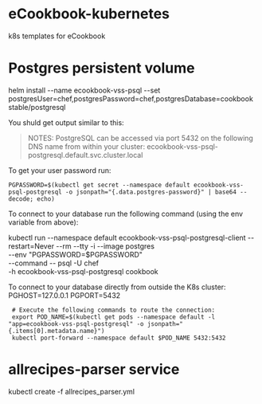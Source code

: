 # eCookbook-kubernetes
k8s templates for eCookbook

# Postgres persistent volume

 helm install --name ecookbook-vss-psql --set postgresUser=chef,postgresPassword=chef,postgresDatabase=cookbook stable/postgresql

 You shuld get output similar to this:
 
> NOTES:
PostgreSQL can be accessed via port 5432 on the following DNS name from within your cluster:
ecookbook-vss-psql-postgresql.default.svc.cluster.local

To get your user password run:

    PGPASSWORD=$(kubectl get secret --namespace default ecookbook-vss-psql-postgresql -o jsonpath="{.data.postgres-password}" | base64 --decode; echo)

To connect to your database run the following command (using the env variable from above):

   kubectl run --namespace default ecookbook-vss-psql-postgresql-client --restart=Never --rm --tty -i --image postgres \
   --env "PGPASSWORD=$PGPASSWORD" \
   --command -- psql -U chef \
   -h ecookbook-vss-psql-postgresql cookbook



To connect to your database directly from outside the K8s cluster:
     PGHOST=127.0.0.1
     PGPORT=5432

     # Execute the following commands to route the connection:
     export POD_NAME=$(kubectl get pods --namespace default -l "app=ecookbook-vss-psql-postgresql" -o jsonpath="{.items[0].metadata.name}")
     kubectl port-forward --namespace default $POD_NAME 5432:5432

# allrecipes-parser service

 kubectl create -f allrecipes_parser.yml 
